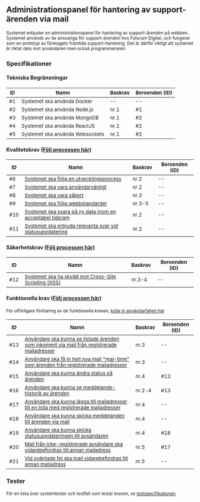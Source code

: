 ## Administrationspanel för hantering av support-ärenden via mail

<sub>Systemet erbjuder en administrationspanel för hantering av support-ärenden på webben. Systemet används av de ansvariga för support-ärenden hos Futurum Digital, och fungerar som en prototyp av företagets framtida support-hantering. Det är därför viktigt att systemet är riktat dels mot användaren men också programmeraren.</sub>

### Specifikationer

#### Tekniska Begränsningar

|<sub>ID</sub>|<sub>Namn</sub>|<sub>Baskrav</sub>|<sub>Beroenden (ID)</sub>|
|----|-----|------------|-----|
|<sub>#1</sub>|<sub>Systemet ska använda Docker</sub>|<sub>--</sub>|<sub>--</sub>|
|<sub>#2</sub>|<sub>Systemet ska använda Node.js</sub>|<sub>nr.1</sub>|<sub>#1</sub>|
|<sub>#3</sub>|<sub>Systemet ska använda MongoDB</sub>|<sub>nr.1</sub>|<sub>#2</sub>|
|<sub>#4</sub>|<sub>Systemet ska använda ReactJS</sub>|<sub>nr.1</sub>|<sub>#2</sub>|
|<sub>#5</sub>|<sub>Systemet ska använda Websockets</sub>|<sub>nr.1</sub>|<sub>#2</sub>|

#### Kvalitetskrav ([Följ processen här](https://github.com/1dv611-futurum-project/futurum-project/projects/5))
|<sub>ID</sub>|<sub>Namn</sub>|<sub>Baskrav</sub>|<sub>Beroenden (ID)</sub>|
|----|-----|------------|-----|
|<sub>#6</sub>|<sub>[Systemet ska följa en utvecklingsprocess](https://github.com/1dv611-futurum-project/futurum-project/projects/3)</sub>|<sub>nr.2</sub>|<sub>--</sub>|
|<sub>#7</sub>|<sub>[Systemet ska vara användarvänligt](https://github.com/1dv611-futurum-project/futurum-project/issues/46)</sub>|<sub>nr.2</sub>|<sub>--</sub>|
|<sub>#8</sub>|<sub>[Systemet ska vara säkert](https://github.com/1dv611-futurum-project/futurum-project/issues/47)</sub>|<sub>nr.3</sub>|<sub>--</sub>|
|<sub>#9</sub>|<sub>[Systemet ska följa webbstandarder](https://github.com/1dv611-futurum-project/futurum-project/issues/48)</sub>|<sub>nr.3-5</sub>|<sub>--</sub>|
|<sub>#10</sub>|<sub>[Systemet ska svara på ny data inom en acceptabel tidsram](https://github.com/1dv611-futurum-project/futurum-project/issues/49)</sub>|<sub>nr.2</sub>|<sub>--</sub>|
|<sub>#11</sub>|<sub>[Systemet ska erbjuda relevanta svar vid statusuppdatering](https://github.com/1dv611-futurum-project/futurum-project/issues/50)</sub>|<sub>nr.2</sub>|<sub>--</sub>|

#### Säkerhetskrav ([Följ processen här](https://github.com/1dv611-futurum-project/futurum-project/projects/4))
|<sub>ID</sub>|<sub>Namn</sub>|<sub>Baskrav</sub>|<sub>Beroenden (ID)</sub>|
|----|-----|------------|-----|
|<sub>#12</sub>|<sub>[Systemet ska ha skydd mot Cross-Site Scripting (XSS)](https://github.com/1dv611-futurum-project/futurum-project/issues/51)</sub>|<sub>nr.3-4</sub>|<sub>--</sub>|

#### Funktionella krav ([Följ processen här](https://github.com/1dv611-futurum-project/futurum-project/projects/2))

<sub>För utförligare förklaring av de funktionella kraven, [kolla in användarfallen här](https://github.com/1dv611-futurum-project/futurum-project/wiki/Anv%C3%A4ndarfall)</sub><br>

|<sub>ID</sub>|<sub>Namn</sub>|<sub>Baskrav</sub>|<sub>Beroenden (ID)</sub>|
|----|-----|------------|-----|
|<sub>#13</sub>|<sub>[Användare ska kunna se listade ärenden som inkommit via mail från registrerade mailadresser](https://github.com/1dv611-futurum-project/futurum-project/issues/15) </sub>|<sub>nr.3</sub>|<sub>--</sub>|
|<sub>#14</sub>|<sub>[Användare ska få in helt nya mail "real-time" som ärenden från registrerade mailadresser](https://github.com/1dv611-futurum-project/futurum-project/issues/20) </sub>|<sub>nr.3</sub>|<sub>--</sub>|
|<sub>#15</sub>|<sub>[Användare ska kunna ändra status på ärenden](https://github.com/1dv611-futurum-project/futurum-project/projects/2) </sub>|<sub>nr.4</sub>|<sub>#13</sub>|
|<sub>#16</sub>|<sub>[Användare ska kunna se meddelande-historik av ärenden](https://github.com/1dv611-futurum-project/futurum-project/issues/24) </sub>|<sub>nr.2-4</sub>|<sub>#13</sub>|
|<sub>#17</sub>|<sub>[Användare ska kunna lägga till mailadresser till en lista med registrerade mailadresser](https://github.com/1dv611-futurum-project/futurum-project/issues/16) </sub>|<sub>nr.4</sub>|<sub>--</sub>|
|<sub>#18</sub>|<sub>[Användare ska kunna skicka meddelanden till ärenden via mail](https://github.com/1dv611-futurum-project/futurum-project/issues/19) </sub>|<sub>nr.4</sub>|<sub>--</sub>|
|<sub>#19</sub>|<sub>[Användare ska kunna skicka statusuppdateringen till avsändaren](https://github.com/1dv611-futurum-project/futurum-project/issues/18) </sub>|<sub>nr.4</sub>|<sub>#18</sub>|
|<sub>#20</sub>|<sub>[Mail från icke-registrerade avsändare ska vidarebefordras till annan mailadress](https://github.com/1dv611-futurum-project/futurum-project/issues/21) </sub>|<sub>nr.5</sub>|<sub>#17</sub>|
|<sub>#21</sub>|<sub>[Vid oväntade fel ska mail vidarebefordras till annan mailadress](https://github.com/1dv611-futurum-project/futurum-project/issues/22) </sub>|<sub>nr.5</sub>|<sub>--</sub>|

### Tester
<sub>För en lista över systemtester och testfall som testar kraven, se [testspecifikationen](https://github.com/1dv611-futurum-project/futurum-project/wiki/Testspecifikation).</sub>